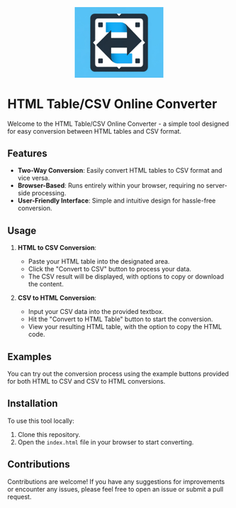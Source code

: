 <p align="center">
  <img src="https://github.com/HousebirdGames/html-table-csv-converter/blob/2b7b06bc4af11af09c53b0183a836cad957560bd/html-table-csv-converter-logo%20630x500.png" width="200">
</p>

# HTML Table/CSV Online Converter

Welcome to the HTML Table/CSV Online Converter - a simple tool designed for easy conversion between HTML tables and CSV format.

## Features

- **Two-Way Conversion**: Easily convert HTML tables to CSV format and vice versa.
- **Browser-Based**: Runs entirely within your browser, requiring no server-side processing.
- **User-Friendly Interface**: Simple and intuitive design for hassle-free conversion.

## Usage

1. **HTML to CSV Conversion**:
    - Paste your HTML table into the designated area.
    - Click the "Convert to CSV" button to process your data.
    - The CSV result will be displayed, with options to copy or download the content.

2. **CSV to HTML Conversion**:
    - Input your CSV data into the provided textbox.
    - Hit the "Convert to HTML Table" button to start the conversion.
    - View your resulting HTML table, with the option to copy the HTML code.

## Examples

You can try out the conversion process using the example buttons provided for both HTML to CSV and CSV to HTML conversions.

## Installation

To use this tool locally:

1. Clone this repository.
2. Open the `index.html` file in your browser to start converting.

## Contributions

Contributions are welcome! If you have any suggestions for improvements or encounter any issues, please feel free to open an issue or submit a pull request.
